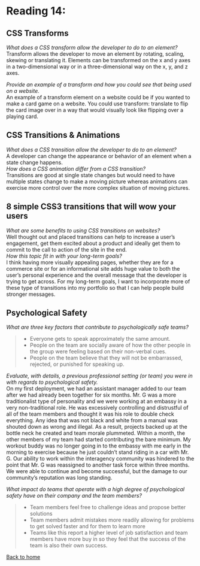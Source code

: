 # Reading 14: 
## CSS Transforms

*What does a CSS transform allow the developer to do to an element?*<br>
Transform allows the developer to move an element by rotating, scaling, skewing or translating it.  Elements can be transformed on the x and y axes in a two-dimensional way or in a three-dimensional way on the x, y, and z axes.<br>

*Provide an example of a transform and how you could see that being used on a website.* <br>
An example of a transform element on a website could be if you wanted to make a card game on a website.  You could use transform: translate to flip the card image over in a way that would visually look like flipping over a playing card.<br>

## CSS Transitions & Animations

*What does a CSS transition allow the developer to do to an element?* <br>
A developer can change the appearance or behavior of an element when a state change happens.<br>
*How does a CSS animation differ from a CSS transition?* <br>
Transitions are good at single state changes but would need to have multiple states change to make a moving picture whereas animations can exercise more control over the more complex situation of moving pictures. <br>

## 8 simple CSS3 transitions that will wow your users

*What are some benefits to using CSS transitions on websites?* <br>
Well thought out and placed transitions can help to increase a user’s engagement, get them excited about a product and ideally get them to commit to the call to action of the site in the end.<br>
*How this topic fit in with your long-term goals?* <br>
I think having more visually appealing pages, whether they are for a commerce site or for an informational site adds huge value to both the user’s personal experience and the overall message that the developer is trying to get across.  For my long-term goals, I want to incorporate more of these type of transitions into my portfolio so that I can help people build stronger messages.<br>






## Psychological Safety

*What are three key factors that contribute to psychologically safe teams?*
>+ Everyone gets to speak approximately the same amount.
>+ People on the team are socially aware of how the other people in the group were feeling based on their non-verbal cues.
>+ People on the team believe that they will not be embarrassed, rejected, or punished for speaking up.

*Evaluate, with details, a previous professional setting (or team) you were in with regards to psychological safety.*<br>
On my first deployment, we had an assistant manager added to our team after we had already been together for six months.  Mr. G was a more traditionalist type of personality and we were working at an embassy in a very non-traditional role.  He was excessively controlling and distrustful of all of the team members and thought it was his role to double check everything.  Any idea that was not black and white from a manual was shouted down as wrong and illegal.  As a result, projects backed up at the bottle neck he created and team morale plummeted.  Within a month, the other members of my team had started contributing the bare minimum.  My workout buddy was no longer going in to the embassy with me early in the morning to exercise because he just couldn’t stand riding in a car with Mr. G.  Our ability to work within the interagency community was hindered to the point that Mr. G was reassigned to another task force within three months.  We were able to continue and become successful, but the damage to our community’s reputation was long standing.<br>

*What impact do teams that operate with a high degree of psychological safety have on their company and the team members?*
>+ Team members feel free to challenge ideas and propose better solutions
>+ Team members admit mistakes more readily allowing for problems to get solved faster and for them to learn more
>+ Teams like this report a higher level of job satisfaction and team members have more buy in so they feel that the success of the team is also their own success.


[Back to home](../README.md)
